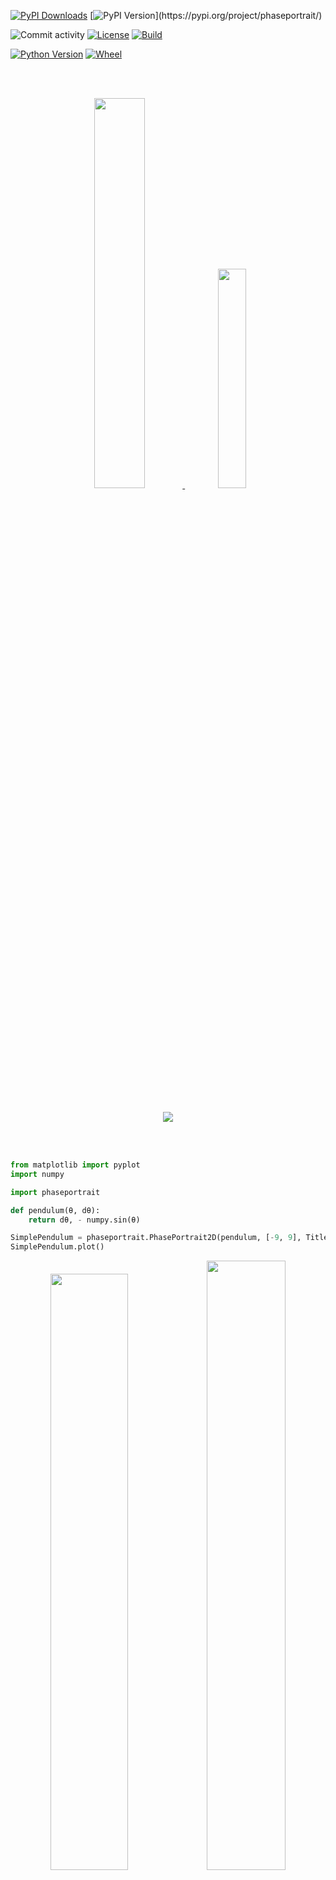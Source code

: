 [![PyPI Downloads](https://img.shields.io/pypi/dm/phaseportrait.svg?label=downloads)](https://pypi.org/project/phaseportrait/)
[![PyPI Version](https://img.shields.io/pypi/v/phaseportrait?)](https://pypi.org/project/phaseportrait/)

![Commit activity](https://img.shields.io/github/commit-activity/m/phaseportrait/phaseportrait)
[![License](https://img.shields.io/pypi/l/phaseportrait)](LICENSE)
[![Build](https://img.shields.io/github/actions/workflow/status/phaseportrait/phaseportrait/ci.yml)](https://github.com/phaseportrait/phaseportrait/actions)

[![Python Version](https://img.shields.io/pypi/pyversions/phaseportrait)](https://pypi.org/project/phaseportrait/)
[![Wheel](https://img.shields.io/pypi/wheel/phaseportrait)](https://pypi.org/project/phaseportrait/)

<br></br>

<div align="center">

<a href="https://phaseportrait.github.io/">
<img src="https://github.com/phaseportrait/phaseportrait/raw/master/docs/img/duckduck.png" width=40%>
</img>
</a>
<a href="https://github.com/phaseportrait/phaseportrait-gui">
<img src="https://github.com/phaseportrait/phaseportrait/raw/master/docs/img/duckduck_son.png" width=30%>
</a>

<br></br>

<a href="https://phaseportrait.github.io/">
<img src=https://img.shields.io/github/deployments/phaseportrait/phaseportrait/github-pages?label=Documentation>
</a>

</div>

<br></br>

```py
from matplotlib import pyplot
import numpy

import phaseportrait

def pendulum(θ, dθ):
    return dθ, - numpy.sin(θ)

SimplePendulum = phaseportrait.PhasePortrait2D(pendulum, [-9, 9], Title='Simple pendulum', xlabel=r"$\Theta$", ylabel=r"$\dot{\Theta}$")
SimplePendulum.plot()
```

<div align="center">
<a href="https://phaseportrait.github.io/reference/legacy/phaseportrait2d_examples/">
<img src="https://github.com/phaseportrait/phaseportrait/raw/master/docs/imgs/index/pendulum_example.png" width=49.45%><img src="https://github.com/phaseportrait/phaseportrait/raw/master/docs/imgs/index/damped_pendulum_example.png" width=50%>
</a>

<a href="https://phaseportrait.github.io/reference/legacy/phaseportrait3d/">
<img src="https://github.com/phaseportrait/phaseportrait/raw/master/docs/imgs/pp3d_examples/example.png">
</a>


<a href="https://phaseportrait.github.io/reference/legacy/trajectories_examples/">
<img src="https://github.com/phaseportrait/phaseportrait/raw/master/docs/imgs/trj_examples/Figure_7.png">
</a>





<a href="https://phaseportrait.github.io/reference/legacy/mapsandcobweb_examples/">
<img src="https://github.com/phaseportrait/phaseportrait/raw/master/docs/imgs/index/map_example_code.png">
</a>.

</div>


# Documentation

To check out [*phaseportrait*'s documentation](https://phaseportrait.github.io/), view some examples and read more about it, check our website or try our [Graphical User Interface](https://github.com/phaseportrait/phaseportrait-gui)!


# What's this?
The idea behind this project was to create a simple way to make phase portraits in 2D and 3D in Python, as we couldn't find something similar on the internet, so we got down to work. (Update: found [jmoy/plotdf](https://github.com/jmoy/plotdf), offers similar 2D phase plots but it is very limited).

Eventually, we did some work on bifurcations, 1D maps and chaos in 3D trayectories.

This idea came while taking a course in non linear dynamics and chaos, during the 3rd year of physics degree, brought by our desire of visualizing things and programming.



We want to state that we are self-taught into making this kind of stuff, and we've tried to make things as *professionally* as possible, any comments about improving our work are welcome!

<!-- ## **Disclaimer:**

**Today's date (July 2021), we've decided to cease our work on this project (for the moment, as we have to move on other things). Therefore, this is the 'final' version of the project, there are no more features incoming. We've tried to leave the code documentated and with good organisation in case someone wants to carry on with some idea! Cheers** -->

# Authors

- Víctor Loras Herrero (vhloras@gmail.com)
- Unai Lería Fortea (unaileria@gmail.com)


# Contributing
This proyect is open-source, everyone can download, use and contribute. To do that, several options are offered:

* Fork the project, add a new feature / improve the existing ones and pull a request via GitHub.
* Contact us on our emails:
    * [vhloras@gmail.com](mailto:vhloras@gmail.com)
    * [unaileria@gmail.com](mailto:unaileria@gmail.com)
